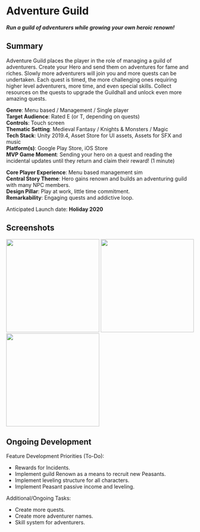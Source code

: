 # Adventure Guild 

***Run a guild of adventurers while growing your own heroic renown!***

## Summary
Adventure Guild places the player in the role of managing a guild of adventurers. Create your Hero and send them on adventures for fame and riches. Slowly more adventurers will join you and more quests can be undertaken. Each quest is timed, the more challenging ones requiring higher level adventurers, more time, and even special skills. Collect resources on the quests to upgrade the Guildhall and unlock even more amazing quests.

**Genre**: Menu based / Management / Single player<br>
**Target Audience**: Rated E (or T, depending on quests)<br>
**Controls**: Touch screen<br>
**Thematic Setting**: Medieval Fantasy / Knights & Monsters / Magic<br>
**Tech Stack**: Unity 2019.4, Asset Store for UI assets, Assets for SFX and music<br>
**Platform(s)**: Google Play Store, iOS Store<br>
**MVP Game Moment**: Sending your hero on a quest and reading the incidental updates until they return and claim their reward! (1 minute)

**Core Player Experience**: Menu based management sim<br>
**Central Story Theme**: Hero gains renown and builds an adventuring guild with many NPC members.<br>
**Design Pillar**: Play at work, little time commitment.<br>
**Remarkability**: Engaging quests and addictive loop.

Anticipated Launch date: **Holiday 2020**

## Screenshots

<image src="https://imgur.com/3UfjCI5.png" width="250"> <image src="https://imgur.com/Fr8P60a.png" width="250"> <image src="https://imgur.com/PidVn65.png" width="250">

## Ongoing Development

Feature Development Priorities (To-Do):

 - Rewards for Incidents.
 - Implement guild Renown as a means to recruit new Peasants.
 - Implement leveling structure for all characters.
 - Implement Peasant passive income and leveling.

Additional/Ongoing Tasks:

 - Create more quests.
 - Create more adventurer names.
 - Skill system for adventurers.
